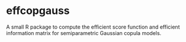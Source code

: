 effcopgauss
===========

A small R package to compute the efficient score function and efficient information matrix for semiparametric Gaussian copula models.
